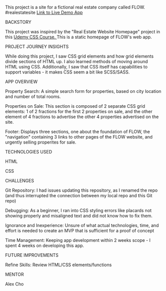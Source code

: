 This project is a site for a fictional real estate company called FLOW.
#realestatesite
<a href="https://chotimmysf.github.io/homepage-realestate/" target="_blank">Link to Live Demo App</a>

BACKSTORY

This project was inspired by the "Real Estate Website Homepage" project in this <a href="https://www.udemy.com/course/css-grid-flexbox-the-ultimate-course-build-10-projects/learn/lecture/12970348#content" target="_blank"> Udemy CSS Course. </a> This is a static homepage of FLOW's web app.

PROJECT JOURNEY INSIGHTS

While doing this project, I saw CSS grid elements and how grid elements divide sections of HTML up. I also learned methods of moving around HTML using CSS. Additionally, I saw that CSS itself has capabilities to support variables - it makes CSS seem a bit like SCSS/SASS.

APP OVERVIEW

Property Search: A simple search form for properties, based on city location and number of total rooms.

Properties on Sale: This section is composed of 2 separate CSS grid elements: 1 of 2 fractions for the first 2 properties on sale, and the other element of 4 fractions to advertise the other 4 properties advertised on the site.

Footer: Displays three sections, one about the foundation of FLOW, the "navigation" containing 3 links to other pages of the FLOW website, and urgently selling properites for sale.

TECHNOLOGIES USED

HTML

CSS

CHALLENGES

Git Repository: I had issues updating this repository, as I renamed the repo (and thus interrupted the connection between my local repo and this Git repo)

Debugging: As a beginner, I ran into CSS styling errors like placards not showing properly and misaligned text and did not know how to fix them.

Ignorance and Inexperience: Unsure of what actual technologies, time, and effort is needed to create an MVP that is sufficient for a proof of concept

Time Management: Keeping app development within 2 weeks scope - I spent 4 weeks on developing this app.

FUTURE IMPROVEMENTS

Refine Skills: Review HTML/CSS elements/functions

MENTOR

Alex Cho
